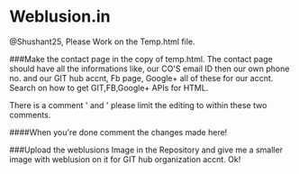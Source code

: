 # Weblusion.in

@Shushant25, Please Work on the Temp.html file. 

###Make the contact page in the copy of temp.html. The contact page should have all the informations like, our CO'S email ID then our own phone no. and our GIT hub accnt, Fb page, Google+ all of these for our accnt. Search on how to get GIT,FB,Google+ APIs for HTML.

There is a comment ' <!--START EDITING HERE--> and <!--STOP EDITING HERE--> ' please limit the editing to within these two comments. 

####When you're done comment the changes made here!

###Upload the weblusions Image in the Repository and give me a smaller image with weblusion on it for GIT hub organization accnt. Ok!
